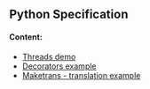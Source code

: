 ## Python Specification

#### Content:
+ [Threads demo](threads.py)
+ [Decorators example](decorator_simple.py)
+ [Maketrans - translation example](translate_try.py)

